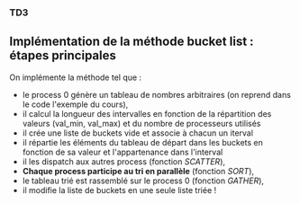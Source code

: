 ### TD3
## Implémentation de la méthode bucket list : étapes principales

On implémente la méthode tel que : 
- le process 0 génère un tableau de nombres arbitraires (on reprend dans le code l'exemple du cours),
- il calcul la longueur des intervalles en fonction de la répartition des valeurs (val_min, val_max) et du nombre de processeurs utilisés
- il crée une liste de buckets vide et associe à chacun un iterval
- il répartie les éléments du tableau de départ dans les buckets en fonction de sa valeur et l'appartenance dans l'interval
- il les dispatch aux autres process (fonction *SCATTER*),
- **Chaque process participe au tri en parallèle** (fonction *SORT*),
- le tableau trié est rassemblé sur le process 0 (fonction *GATHER*),
- il modifie la liste de buckets en une seule liste triée !
